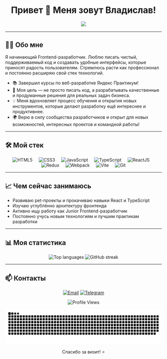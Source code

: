 <h1 align="center">Привет 👋 Меня зовут Владислав! </h1>
<p align="center">
  
<img src="https://readme-typing-svg.herokuapp.com?font=Fira+Code&size=30&pause=1000&color=F7F7F7&background=000000&center=true&vCenter=true&width=500&height=100&lines=%7B+FrontendDeveloper+%7D" />
</p>

<!--<p align="center">
  🌟 Frontend-разработчик, который создаёт современные и быстрые веб-приложения. <br>
  🚀 Люблю превращать идеи в качественный код!
</p>-->

<!--<p align="center">
  <a href="#-обо-мне">Обо мне</a> •
  <a href="#-мой-стек">Мой стек</a> •
  <a href="#-проекты">Проекты</a> •
  <a href="#-образование">Образование</a> •
  <a href="#-чем-сейчас-занимаюсь">Сейчас</a> •
  <a href="#-контакты">Контакты</a> •
  <a href="#-github-статистика">GitHub статистика</a>
</p>-->

---


## 👨‍💻 Обо мне

Я начинающий Frontend-разработчик.
Люблю писать чистый, поддерживаемый код и создавать удобные интерфейсы, которые приносят радость пользователям. Стремлюсь расти как профессионал и постоянно расширяю свой стек технологий.

- 📚 Завершил курсы по веб-разработке Яндекс Практикум!
- 🎯 Моя цель — не просто писать код, а разрабатывать качественные и продуманные решения для реальных задач бизнеса.  
- 💡 Меня вдохновляет процесс обучения и открытия новых инструментов, которые делают разработку ещё интереснее и продуктивнее.  
- 🌍 Верю в силу сообщества разработчиков и открыт для новых возможностей, интересных проектов и командной работы!

---

## 🛠️ Мой стек

<p align="center">
  <img src="https://cdn.jsdelivr.net/gh/devicons/devicon/icons/html5/html5-original.svg" alt="HTML5" width="40" height="40"/>
  <img width="12" />
  <img src="https://cdn.jsdelivr.net/gh/devicons/devicon/icons/css3/css3-original.svg" alt="CSS3" width="40" height="40"/>
   <img width="12" />
  <img src="https://cdn.jsdelivr.net/gh/devicons/devicon/icons/javascript/javascript-original.svg" alt="JavaScript" width="40" height="40"/>
   <img width="12" />
  <img src="https://cdn.jsdelivr.net/gh/devicons/devicon/icons/typescript/typescript-original.svg" alt="TypeScript" width="40" height="40"/>
   <img width="12" />
  <img src="https://cdn.jsdelivr.net/gh/devicons/devicon/icons/react/react-original.svg" alt="ReactJS" width="40" height="40"/>
   <img width="12" />
  <img src="https://cdn.jsdelivr.net/gh/devicons/devicon/icons/redux/redux-original.svg" alt="Redux" width="40" height="40"/>
   <img width="12" />
  <img src="https://cdn.jsdelivr.net/gh/devicons/devicon/icons/webpack/webpack-original.svg" alt="Webpack" width="40" height="40"/>
   <img width="12" />
  <img src="https://www.svgrepo.com/show/374167/vite.svg" alt="Vite" width="40" height="40"/>
   <img width="12" />
  <img src="https://cdn.jsdelivr.net/gh/devicons/devicon/icons/git/git-original.svg" alt="Git" width="40" height="40"/>
</p>

<!-----

## 🧩 Проекты

<p align="center">
  <a href="https://github.com/malcevlad/stellar-burgers">
    <img src="https://github-readme-stats.vercel.app/api/pin/?username=malcevlad&repo=stellar-burgers&theme=radical" alt="Проект 1" />
  </a>
  <a href="https://github.com/malcevlad/web-larek-frontend">
    <img src="https://github-readme-stats.vercel.app/api/pin/?username=malcevlad&repo=web-larek-frontend&theme=radical" alt="Проект 2" />
  </a>
</p>

<details>
<summary>📂 Показать все проекты</summary>

- 🚀 [Stellar Burger](https://github.com/malcevlad/stellar-burgers)
- 🚀 [Веб-ларек](https://github.com/malcevlad/web-larek-frontend)

</details>
-->
<!-----

## 🎓 Образование

- **Яндекс Практикум — Frontend-разработчик**  
  _Январь 2025 — Февраль 2025_-->

---

## 📈 Чем сейчас занимаюсь

- Развиваю pet-проекты и прокачиваю навыки React и TypeScript
- Изучаю углублённо архитектуру фронтенда
- Активно ищу работу как Junior Frontend-разработчик
- Постоянно учусь новым технологиям и лучшим практикам разработки

---


## 📊 Моя статистика

<!--<p align="center">
  <img src="https://github-readme-stats.vercel.app/api?username=malcevlad&show_icons=true&theme=radical" alt="GitHub stats" height="150"/>
</p>-->
<p align="center">
  <img src="https://github-readme-stats.vercel.app/api/top-langs/?username=malcevlad&layout=compact&theme=radical" alt="Top languages" height="150"/>
  <img src="https://streak-stats.demolab.com/?user=malcevlad&theme=radical" alt="GitHub streak" height="150"/>

</p>

---

## 📫 Контакты

<p align="center">
  <a href="mailto:vladislavma95@gmail.com"><img src="https://img.shields.io/badge/Email-D14836?style=for-the-badge&logo=gmail&logoColor=white" alt="Email"/></a>
  <a href="https://t.me/malcevlad"><img src="https://img.shields.io/badge/Telegram-2CA5E0?style=for-the-badge&logo=telegram&logoColor=white" alt="Telegram"/></a>
</p>



<p align="center">
  <img src="https://komarev.com/ghpvc/?username=malcevlad&style=for-the-badge" alt="Profile Views" />
</p>

<p align="center">
  <img src="https://raw.githubusercontent.com/platane/snk/output/github-contribution-grid-snake.svg" width="600" />
</p>

<p align="center">
  Спасибо за визит! ⭐️
</p>
